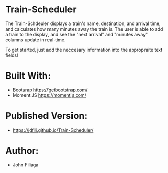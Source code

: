 # Train-Scheduler

The Train-Schdeuler displays a train's name, destination, and arrival time, and calculates how many minutes away the train is. The user is able to add a train to the display, and see the "next arrival" and "minutes away" columns update in real-time. 

To get started, just add the neccesary information into the appropraite text fields!

# Built With:

 - Bootsrap https://getbootstrap.com/
 - Moment.JS https://momentjs.com/

# Published Version:
-  https://jdfili.github.io/Train-Scheduler/ 

# Author: 
 
 - John Filiaga
